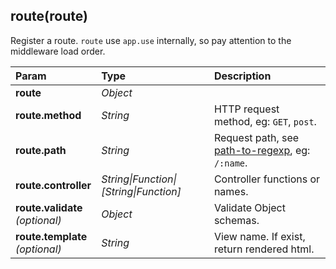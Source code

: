 ## route(route)

Register a route. `route` use `app.use` internally, so pay attention to the middleware load order.

Param                                 | Type                                 | Description
:-------------------------------------|:-------------------------------------|:-----------
**route**                             | *Object*                             | 
**route.method**                      | *String*                             | HTTP request method, eg: `GET`, `post`.
**route.path**                        | *String*                             | Request path, see [path-to-regexp](https://github.com/pillarjs/path-to-regexp), eg: `/:name`.
**route.controller**                  | *String\|Function\|[String\|Function]*  | Controller functions or names.
**route.validate**<br />*(optional)*  | *Object*                             | Validate Object schemas.
**route.template**<br />*(optional)*  | *String*                             | View name. If exist, return rendered html.


